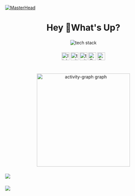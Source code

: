  [![MasterHead](<img src="https://developers.giphy.com/branch/master/static/api-512d36c09662682717r108a38bbb5c57d.gif"/>)](https://rohinicv.vercel.app/)
<h1 align="center">Hey 👋What's Up?</h1>

###

<div align="center">
  <picture>
          <source media="(prefers-color-scheme: dark)" srcset='https://skillicons.dev/icons?i=git%2Creact%2Cnodejs%2Cmongodb%2Cexpress%2Cjs%2Cdjango%2Cfirebase%2cdocker%2Cbabel%2Cbootstrap%2Ccloudflare%2Ccodepen%2Cgraphql%2Cjs%2Clatex%2Cnextjs%2Cobsidian%2Cpostman%2Cprisma%2Credis%2Credux%2Ctailwind%2Cubuntu&perline=12&theme=dark' />
          <source media="(prefers-color-scheme: light), (prefers-color-scheme: no-preference)" srcset='https://skillicons.dev/icons?i=git%2Creact%2Cnodejs%2Cmongodb%2Cexpress%2Cjs%2Cdjango%2Cfirebase%2cdocker%2Cbabel%2Cbootstrap%2Ccloudflare%2Ccodepen%2Cgraphql%2Cjs%2Clatex%2Cnext%2Cobsidian%2Cpostman%2Cprisma%2Credis%2Credux%2Ctailwind%2Cubuntu&perline=12&theme=light' />
          <img src='https://skillicons.dev/icons?i=git%2Creact%2Cnodejs%2Cmongodb%2Cexpress%2Cjs%2Cdjango%2Cfirebase%2cdocker%2Cbabel%2Cbootstrap%2Ccloudflare%2Ccodepen%2Cgraphql%2Cjs%2Clatex%2Cnextjs%2Cobsidian%2Cpostman%2Cprisma%2Credis%2Credux%2Ctailwind%2Cubuntu&perline=12' alt="tech stack" />
        </picture>
</div>

###

<div align="center"> <a href="https://linkedin.com/in/ROHINISINGH0823" target="blank">
  <img src="https://img.shields.io/static/v1?message=LinkedIn&logo=linkedin&label=&color=0077B5&logoColor=white&labelColor=&style=for-the-badge" height="25" alt="linkedin logo"  /></a>
  <a href="https://twitter.com/rishabh67896796" target="blank">
  <img src="https://img.shields.io/static/v1?message=Twitter&logo=twitter&label=&color=1DA1F2&logoColor=white&labelColor=&style=for-the-badge" height="25" alt="twitter logo"  /></a>
  <a href="https://www.instagram.com/eighty_one___" target="blank">
  <img src="https://img.shields.io/static/v1?message=Instagram&logo=&label=&color=E4405F&logoColor=white&labelColor=&style=for-the-badge" height="25" alt="twitter logo"  /></a>
  <a href="https://codepen.io/rishabhmishra" target="blank">
  <img src="https://img.shields.io/static/v1?message=Codepen&logo=&label=&color=9146FF&logoColor=white&labelColor=&style=for-the-badge" height="25" alt="Codepen logo"  /></a>
 <a href="https://rishabhcv.vercel.app" target="blank">
  <img src="https://img.shields.io/static/v1?message=Portfolio&logo=&label=&color=4B0082&logoColor=white&labelColor=&style=for-the-badge" height="25" alt="Portfolio logo"  /></a>
  <!-- <img src="https://img.shields.io/static/v1?message=dev.to&logo=dev.to&label=&color=0A0A0A&logoColor=white&labelColor=&style=for-the-badge" height="25" alt="devto logo"  /> -->
</div>

###

 <div align="center">

<br/>
  <img src="https://github-readme-activity-graph.vercel.app/graph?username=ROHINISINGH0823&radius=16&theme=react&area=true&order=5" height="300" alt="activity-graph graph"  />
</div>


###

<picture>
  <img src="https://pacman.abozanona.me?username=ROHINISINGH0823" />
</picture>


###
 <picture>
    <!--    <source media="(prefers-color-scheme: dark)" srcset="https://github-readme-activity-graph.vercel.app/graph?username=ROHINISINGH0823&theme=react-dark" />
      <source media="(prefers-color-scheme: light), (prefers-color-scheme: no-preference)" srcset="https://github-readme-activity-graph.vercel.app/graph?username=ROHINISINGH0823&bg_color=ffffff&color=708090&line=24292e&point=24292e&area=true&hide_border=true" />
    <img width="100%" src="https://github-readme-activity-graph.vercel.app/graph?username=ROHINISINGH0823&bg_color=ffffff&color=708090&line=24292e&point=24292e&area=true&hide_border=true"  />-->
    </picture>

###


<img src="https://komarev.com/ghpvc/?username=ROHINISINGH0823&label=Profile%20views&color=0e75b6&style=flat"  /><br>
























